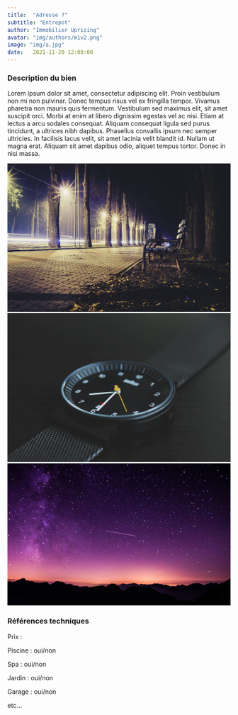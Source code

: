 ```yaml
---
title:  "Adresse 7"
subtitle: "Entrepot"
author: "Immobilier Uprising"
avatar: "img/authors/m1v2.png"
image: "img/a.jpg"
date:   2021-11-20 12:00:00
---
```


### Description du bien
Lorem ipsum dolor sit amet, consectetur adipiscing elit. Proin vestibulum non mi non pulvinar. Donec tempus risus vel ex fringilla tempor. Vivamus pharetra non mauris quis fermentum. Vestibulum sed maximus elit, sit amet suscipit orci. Morbi at enim at libero dignissim egestas vel ac nisi. Etiam at lectus a arcu sodales consequat. Aliquam consequat ligula sed purus tincidunt, a ultrices nibh dapibus. Phasellus convallis ipsum nec semper ultricies. In facilisis lacus velit, sit amet lacinia velit blandit id. Nullam ut magna erat. Aliquam sit amet dapibus odio, aliquet tempus tortor. Donec in nisi massa.

<img src="img/b.jpg" alt="alt text" title="image Title" width="650"/>

<img src="img/c.jpg" alt="alt text" title="image Title" width="650"/>

<img src="img/d.jpg" alt="alt text" title="image Title" width="650"/>


### Références techniques
Prix : 

Piscine : oui/non

Spa : oui/non

Jardin : oui/non

Garage : oui/non

etc...
